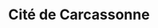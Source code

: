 ---
guid: "33bf35fdd055"
title: "Cité de Carcassonne"
latlng: "43.206926, 2.364232"
youtubeId: "QsIDNYXagHE" 
---